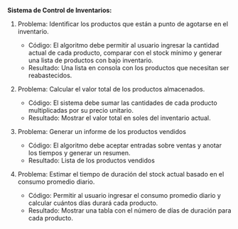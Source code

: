 **Sistema de Control de Inventarios:**
1. Problema: Identificar los productos que están a punto de agotarse en el inventario.
   - Código: El algoritmo debe permitir al usuario ingresar la cantidad actual de cada producto, comparar con el stock mínimo y generar una lista de productos con bajo inventario.
   - Resultado: Una lista en consola con los productos que necesitan ser reabastecidos.

2. Problema: Calcular el valor total de los productos almacenados.
   - Código: El sistema debe sumar las cantidades de cada producto multiplicadas por su precio unitario.
   - Resultado: Mostrar el valor total en soles del inventario actual.

3. Problema: Generar un informe de los productos vendidos
   - Código: El algoritmo debe aceptar entradas sobre ventas y anotar los tiempos y generar un resumen.
   - Resultado: Lista de los productos vendidos

4. Problema: Estimar el tiempo de duración del stock actual basado en el consumo promedio diario.
   - Código: Permitir al usuario ingresar el consumo promedio diario y calcular cuántos días durará cada producto.
   - Resultado: Mostrar una tabla con el número de días de duración para cada producto.